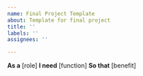```yaml
---
name: Final Project Template
about: Template for final project
title: ''
labels: ''
assignees: ''

---
```


**As a** [role]
**I need** [function]
**So that** [benefit]

